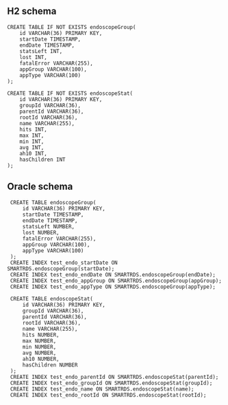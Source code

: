 H2 schema
---------

    CREATE TABLE IF NOT EXISTS endoscopeGroup(
        id VARCHAR(36) PRIMARY KEY, 
        startDate TIMESTAMP, 
        endDate TIMESTAMP, 
        statsLeft INT, 
        lost INT, 
        fatalError VARCHAR(255),
        appGroup VARCHAR(100),
        appType VARCHAR(100)
    );
                    
    CREATE TABLE IF NOT EXISTS endoscopeStat(
        id VARCHAR(36) PRIMARY KEY, 
        groupId VARCHAR(36), 
        parentId VARCHAR(36), 
        rootId VARCHAR(36), 
        name VARCHAR(255), 
        hits INT, 
        max INT, 
        min INT, 
        avg INT, 
        ah10 INT, 
        hasChildren INT 
    );
    
Oracle schema
-------------
     
     CREATE TABLE endoscopeGroup(
         id VARCHAR(36) PRIMARY KEY, 
         startDate TIMESTAMP, 
         endDate TIMESTAMP, 
         statsLeft NUMBER, 
         lost NUMBER, 
         fatalError VARCHAR(255),
         appGroup VARCHAR(100),
         appType VARCHAR(100)
     );
     CREATE INDEX test_endo_startDate ON SMARTRDS.endoscopeGroup(startDate);
     CREATE INDEX test_endo_endDate ON SMARTRDS.endoscopeGroup(endDate);
     CREATE INDEX test_endo_appGroup ON SMARTRDS.endoscopeGroup(appGroup);
     CREATE INDEX test_endo_appType ON SMARTRDS.endoscopeGroup(appType);
                     
     CREATE TABLE endoscopeStat(
         id VARCHAR(36) PRIMARY KEY, 
         groupId VARCHAR(36), 
         parentId VARCHAR(36), 
         rootId VARCHAR(36), 
         name VARCHAR(255), 
         hits NUMBER, 
         max NUMBER, 
         min NUMBER, 
         avg NUMBER, 
         ah10 NUMBER, 
         hasChildren NUMBER 
     );
     CREATE INDEX test_endo_parentId ON SMARTRDS.endoscopeStat(parentId);
     CREATE INDEX test_endo_groupId ON SMARTRDS.endoscopeStat(groupId);
     CREATE INDEX test_endo_name ON SMARTRDS.endoscopeStat(name);
     CREATE INDEX test_endo_rootId ON SMARTRDS.endoscopeStat(rootId);
